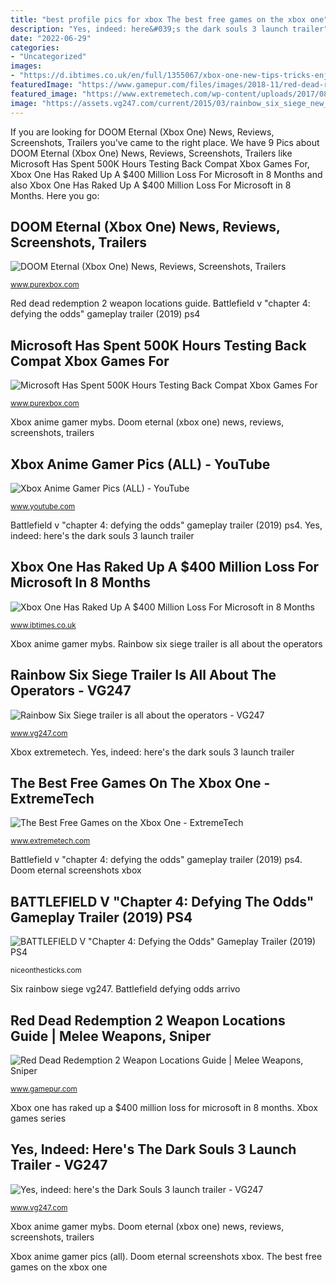 ```yaml
---
title: "best profile pics for xbox The best free games on the xbox one"
description: "Yes, indeed: here&#039;s the dark souls 3 launch trailer"
date: "2022-06-29"
categories:
- "Uncategorized"
images:
- "https://d.ibtimes.co.uk/en/full/1355067/xbox-one-new-tips-tricks-enjoy-best-gaming-experience-video.jpg"
featuredImage: "https://www.gamepur.com/files/images/2018-11/red-dead-redemption-2-weapons-location-stats-guide.jpg"
featured_image: "https://www.extremetech.com/wp-content/uploads/2017/08/Xbox-One-F2P.jpg"
image: "https://assets.vg247.com/current/2015/03/rainbow_six_siege_new_screen_3.jpg"
---
```


If you are looking for DOOM Eternal (Xbox One) News, Reviews, Screenshots, Trailers you've came to the right place. We have 9 Pics about DOOM Eternal (Xbox One) News, Reviews, Screenshots, Trailers like Microsoft Has Spent 500K Hours Testing Back Compat Xbox Games For, Xbox One Has Raked Up A $400 Million Loss For Microsoft in 8 Months and also Xbox One Has Raked Up A $400 Million Loss For Microsoft in 8 Months. Here you go:

## DOOM Eternal (Xbox One) News, Reviews, Screenshots, Trailers

![DOOM Eternal (Xbox One) News, Reviews, Screenshots, Trailers](https://images.purexbox.com/screenshots/103779/large.jpg "Doom eternal screenshots xbox")

<small>www.purexbox.com</small>

Red dead redemption 2 weapon locations guide. Battlefield v &quot;chapter 4: defying the odds&quot; gameplay trailer (2019) ps4

## Microsoft Has Spent 500K Hours Testing Back Compat Xbox Games For

![Microsoft Has Spent 500K Hours Testing Back Compat Xbox Games For](https://images.purexbox.com/2ee509ba5d08e/1280x720.jpg "Rainbow six siege trailer is all about the operators")

<small>www.purexbox.com</small>

Xbox anime gamer mybs. Doom eternal (xbox one) news, reviews, screenshots, trailers

## Xbox Anime Gamer Pics (ALL) - YouTube

![Xbox Anime Gamer Pics (ALL) - YouTube](https://i.ytimg.com/vi/Ew9Fcv_myBs/maxresdefault.jpg "Doom eternal screenshots xbox")

<small>www.youtube.com</small>

Battlefield v &quot;chapter 4: defying the odds&quot; gameplay trailer (2019) ps4. Yes, indeed: here&#039;s the dark souls 3 launch trailer

## Xbox One Has Raked Up A $400 Million Loss For Microsoft In 8 Months

![Xbox One Has Raked Up A $400 Million Loss For Microsoft in 8 Months](https://d.ibtimes.co.uk/en/full/1355067/xbox-one-new-tips-tricks-enjoy-best-gaming-experience-video.jpg "Dead redemption weapons weapon locations melee guide location")

<small>www.ibtimes.co.uk</small>

Xbox anime gamer mybs. Rainbow six siege trailer is all about the operators

## Rainbow Six Siege Trailer Is All About The Operators - VG247

![Rainbow Six Siege trailer is all about the operators - VG247](https://assets.vg247.com/current/2015/03/rainbow_six_siege_new_screen_3.jpg "Battlefield defying odds arrivo")

<small>www.vg247.com</small>

Xbox extremetech. Yes, indeed: here&#039;s the dark souls 3 launch trailer

## The Best Free Games On The Xbox One - ExtremeTech

![The Best Free Games on the Xbox One - ExtremeTech](https://www.extremetech.com/wp-content/uploads/2017/08/Xbox-One-F2P.jpg "Doom eternal (xbox one) news, reviews, screenshots, trailers")

<small>www.extremetech.com</small>

Battlefield v &quot;chapter 4: defying the odds&quot; gameplay trailer (2019) ps4. Doom eternal screenshots xbox

## BATTLEFIELD V &quot;Chapter 4: Defying The Odds&quot; Gameplay Trailer (2019) PS4

![BATTLEFIELD V &quot;Chapter 4: Defying the Odds&quot; Gameplay Trailer (2019) PS4](https://niceonthesticks.com/wp-content/uploads/2019/06/eld-v-chapter-4-defying-the-odds-gameplay-trailer-2019-ps4-xbox-one-pc-6_40Kxgv5y8-1024x576.jpg "Dead redemption weapons weapon locations melee guide location")

<small>niceonthesticks.com</small>

Six rainbow siege vg247. Battlefield defying odds arrivo

## Red Dead Redemption 2 Weapon Locations Guide | Melee Weapons, Sniper

![Red Dead Redemption 2 Weapon Locations Guide | Melee Weapons, Sniper](https://www.gamepur.com/files/images/2018-11/red-dead-redemption-2-weapons-location-stats-guide.jpg "The best free games on the xbox one")

<small>www.gamepur.com</small>

Xbox one has raked up a $400 million loss for microsoft in 8 months. Xbox games series

## Yes, Indeed: Here&#039;s The Dark Souls 3 Launch Trailer - VG247

![Yes, indeed: here&#039;s the Dark Souls 3 launch trailer - VG247](https://assets.vg247.com/current/2016/02/dark_souls_3_main_art_1.jpg "Xbox anime gamer mybs")

<small>www.vg247.com</small>

Xbox anime gamer mybs. Doom eternal (xbox one) news, reviews, screenshots, trailers

Xbox anime gamer pics (all). Doom eternal screenshots xbox. The best free games on the xbox one
